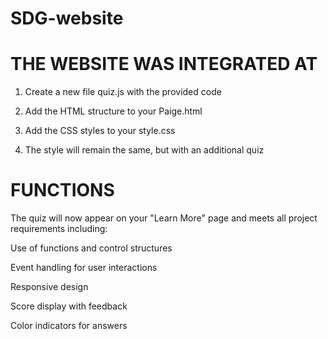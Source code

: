 # SDG-website

# THE WEBSITE WAS INTEGRATED AT
1. Create a new file quiz.js with the provided code

2. Add the HTML structure to your Paige.html

3. Add the CSS styles to your style.css

4. The style will remain the same, but with an additional quiz

# FUNCTIONS
The quiz will now appear on your "Learn More" page and meets all project requirements including:

Use of functions and control structures

Event handling for user interactions

Responsive design

Score display with feedback

Color indicators for answers
